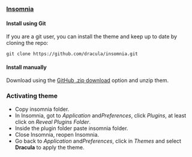 ### [Insomnia](http://insomnia.rest)

#### Install using Git

If you are a git user, you can install the theme and keep up to date by cloning the repo:<br>

```
git clone https://github.com/dracula/insomnia.git
```

#### Install manually

Download using the [GitHub .zip download](https://github.com/dracula/insomnia/archive/master.zip) option and unzip them.

### Activating theme

- Copy insomnia folder.
- In Insomnia, got to *Application* and*Preferences*, click *Plugins*, at least click on *Reveal Plugins Folder*.
- Inside the plugin folder paste insomnia folder.
- Close Insomnia, reopen Insomnia.
- Go back to *Application* and*Preferences*, click in *Themes* and select **Dracula** to apply the theme.
